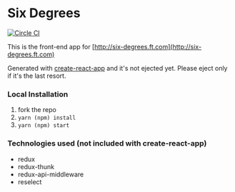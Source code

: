 # Six Degrees

[![Circle CI](https://circleci.com/gh/Financial-Times/ft-six-degrees-fe-app/tree/master.png?style=shield)](https://circleci.com/gh/Financial-Times/ft-six-degrees-fe-app/tree/master)

This is the front-end app for [http://six-degrees.ft.com](http://six-degrees.ft.com)

Generated with [create-react-app](https://github.com/facebookincubator/create-react-app) and it's not ejected yet. Please eject only if it's the last resort.

### Local Installation

1. fork the repo
2. `yarn (npm) install`
3. `yarn (npm) start`

### Technologies used (not included with create-react-app)

* redux
* redux-thunk
* redux-api-middleware
* reselect
